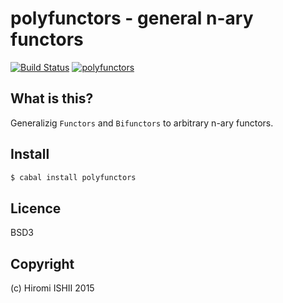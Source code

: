 polyfunctors - general n-ary functors
======================================

[![Build Status](https://travis-ci.org/konn/polyfunctors.svg?branch=master)](https://travis-ci.org/konn/polyfunctors) 
[![polyfunctors](http://img.shields.io/hackage/v/polyfunctors.svg)](http://hackage.haskell.org/package/polyfunctors)

## What is this?
Generalizig `Functors` and `Bifunctors` to arbitrary n-ary functors.

## Install

```sh
$ cabal install polyfunctors
```

## Licence

BSD3

## Copyright

(c) Hiromi ISHII 2015
